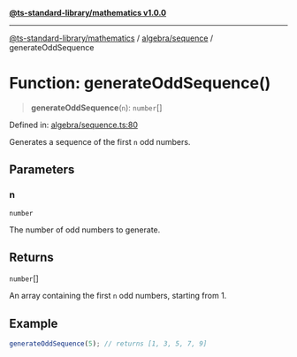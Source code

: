 [**@ts-standard-library/mathematics v1.0.0**](../../../README.md)

***

[@ts-standard-library/mathematics](../../../README.md) / [algebra/sequence](../README.md) / generateOddSequence

# Function: generateOddSequence()

> **generateOddSequence**(`n`): `number`[]

Defined in: [algebra/sequence.ts:80](https://github.com/gabaudette/ts-stdlib/blob/ea80ba1db09c741e99f8cb19e94e5a29b81b623b/packages/mathematics/src/algebra/sequence.ts#L80)

Generates a sequence of the first `n` odd numbers.

## Parameters

### n

`number`

The number of odd numbers to generate.

## Returns

`number`[]

An array containing the first `n` odd numbers, starting from 1.

## Example

```typescript
generateOddSequence(5); // returns [1, 3, 5, 7, 9]
```
